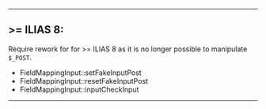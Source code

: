---

## \>= ILIAS 8:

Require rework for for >= ILIAS 8 as it is no longer possible to manipulate `$_POST`.

- FieldMappingInput::setFakeInputPost
- FieldMappingInput::resetFakeInputPost
- FieldMappingInput::inputCheckInput

---